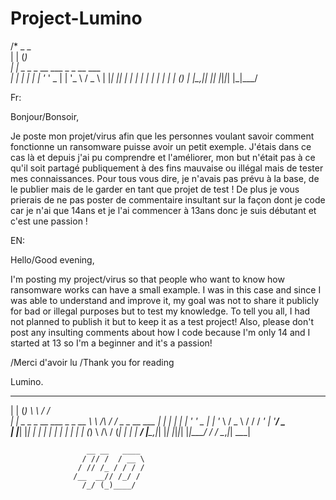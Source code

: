 # Project-Lumino
/*
 _                     _             
| |                   (_)            
| |    _   _ _ __ ___  _ _ __   ___  
| |   | | | | '_ ' _ \| | '_ \ / _ \ 
| |___| |_| | | | | | | | | | | (_) |
|______\__,_|_| |_| |_|_|_| |_|\___/ 
                                     

Fr:

Bonjour/Bonsoir,

Je poste mon projet/virus afin que les personnes voulant savoir comment fonctionne un ransomware puisse avoir un petit exemple. J'étais dans ce cas là et depuis j'ai pu comprendre et l'améliorer, mon but n'était pas à ce qu'il soit partagé publiquement à des fins mauvaise ou illégal mais de tester mes connaissances. Pour tous vous dire, je n'avais pas prévu à la base, de le publier mais de le garder en tant que projet de test ! De plus je vous prierais de ne pas poster de commentaire insultant sur la façon dont je code car je n'ai que 14ans et je l'ai commencer à 13ans donc je suis débutant et c'est une passion !

EN:

Hello/Good evening,

I'm posting my project/virus so that people who want to know how ransomware works can have a small example. I was in this case and since I was able to understand and improve it, my goal was not to share it publicly for bad or illegal purposes but to test my knowledge. To tell you all, I had not planned to publish it but to keep it as a test project! Also, please don't post any insulting comments about how I code because I'm only 14 and I started at 13 so I'm a beginner and it's a passion!


/Merci d'avoir lu
/Thank you for reading

Lumino.

 _                     _         __          __            
| |                   (_)        \ \        / /            
| |    _   _ _ __ ___  _ _ __   __\ \  /\  / /_ _ _ __ ___ 
| |   | | | | '_ ' _ \| | '_ \ / _ \ \/  \/ / _' | '__/ _ \
| |___| |_| | | | | | | | | | | (_) \  /\  / (_| | | |  __/
|______\__,_|_| |_| |_|_|_| |_|\___/ \/  \/ \__,_|_|  \___|
                                                           
                                                          
                     __ __   ____ 
                    / // /  / __ \
                   / // /_ / / / /
                  /__  __// /_/ / 
                    /_/ (_)____/                
